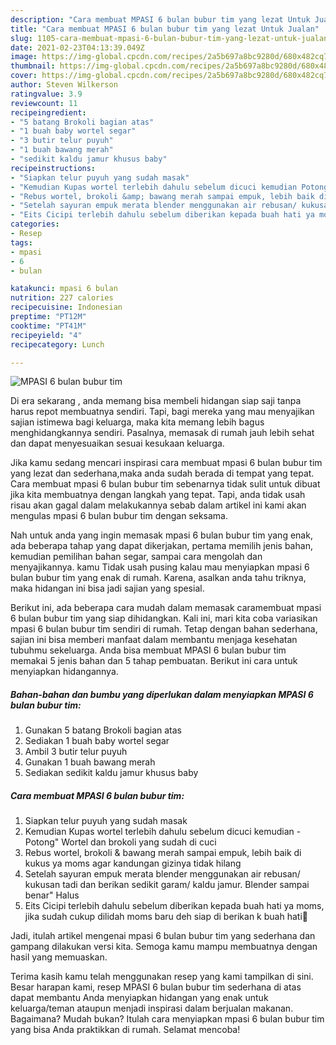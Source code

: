```yaml
---
description: "Cara membuat MPASI 6 bulan bubur tim yang lezat Untuk Jualan"
title: "Cara membuat MPASI 6 bulan bubur tim yang lezat Untuk Jualan"
slug: 1105-cara-membuat-mpasi-6-bulan-bubur-tim-yang-lezat-untuk-jualan
date: 2021-02-23T04:13:39.049Z
image: https://img-global.cpcdn.com/recipes/2a5b697a8bc9280d/680x482cq70/mpasi-6-bulan-bubur-tim-foto-resep-utama.jpg
thumbnail: https://img-global.cpcdn.com/recipes/2a5b697a8bc9280d/680x482cq70/mpasi-6-bulan-bubur-tim-foto-resep-utama.jpg
cover: https://img-global.cpcdn.com/recipes/2a5b697a8bc9280d/680x482cq70/mpasi-6-bulan-bubur-tim-foto-resep-utama.jpg
author: Steven Wilkerson
ratingvalue: 3.9
reviewcount: 11
recipeingredient:
- "5 batang Brokoli bagian atas"
- "1 buah baby wortel segar"
- "3 butir telur puyuh"
- "1 buah bawang merah"
- "sedikit kaldu jamur khusus baby"
recipeinstructions:
- "Siapkan telur puyuh yang sudah masak"
- "Kemudian Kupas wortel terlebih dahulu sebelum dicuci kemudian Potong&#34; Wortel dan brokoli yang sudah di cuci"
- "Rebus wortel, brokoli &amp; bawang merah sampai empuk, lebih baik di kukus ya moms agar kandungan gizinya tidak hilang"
- "Setelah sayuran empuk merata blender menggunakan air rebusan/ kukusan tadi dan berikan sedikit garam/ kaldu jamur. Blender sampai benar&#34; Halus"
- "Eits Cicipi terlebih dahulu sebelum diberikan kepada buah hati ya moms, jika sudah cukup dilidah moms baru deh siap di berikan k buah hati🥰"
categories:
- Resep
tags:
- mpasi
- 6
- bulan

katakunci: mpasi 6 bulan 
nutrition: 227 calories
recipecuisine: Indonesian
preptime: "PT12M"
cooktime: "PT41M"
recipeyield: "4"
recipecategory: Lunch

---
```



![MPASI 6 bulan bubur tim](https://img-global.cpcdn.com/recipes/2a5b697a8bc9280d/680x482cq70/mpasi-6-bulan-bubur-tim-foto-resep-utama.jpg)

Di era  sekarang , anda memang bisa membeli hidangan siap saji tanpa harus repot membuatnya sendiri. Tapi, bagi mereka yang mau menyajikan sajian istimewa bagi keluarga, maka kita memang lebih bagus menghidangkannya sendiri. Pasalnya, memasak di rumah jauh lebih sehat dan dapat menyesuaikan sesuai kesukaan keluarga.

Jika kamu sedang mencari inspirasi cara membuat mpasi 6 bulan bubur tim yang lezat dan sederhana,maka anda sudah berada di tempat yang tepat. Cara membuat mpasi 6 bulan bubur tim  sebenarnya tidak sulit untuk dibuat jika kita membuatnya dengan langkah yang tepat. Tapi, anda tidak usah risau akan gagal dalam melakukannya 
sebab dalam artikel ini kami akan mengulas mpasi 6 bulan bubur tim dengan seksama.  



Nah untuk anda yang ingin memasak mpasi 6 bulan bubur tim yang enak, ada beberapa tahap yang dapat dikerjakan, pertama memilih jenis bahan, kemudian pemilihan bahan segar, sampai cara mengolah dan menyajikannya. kamu Tidak usah pusing kalau mau menyiapkan mpasi 6 bulan bubur tim yang enak di rumah. Karena, asalkan anda  tahu triknya, maka hidangan ini bisa jadi sajian yang spesial.

Berikut ini, ada beberapa cara mudah dalam memasak caramembuat mpasi 6 bulan bubur tim yang siap dihidangkan. Kali ini, mari kita coba variasikan mpasi 6 bulan bubur tim sendiri di rumah. Tetap dengan bahan sederhana, sajian ini bisa memberi manfaat dalam membantu menjaga kesehatan tubuhmu sekeluarga. Anda bisa membuat MPASI 6 bulan bubur tim memakai 5 jenis bahan dan 5 tahap pembuatan. Berikut ini cara untuk menyiapkan hidangannya.

<!--inarticleads1-->

##### Bahan-bahan dan bumbu yang diperlukan dalam menyiapkan MPASI 6 bulan bubur tim:

1. Gunakan 5 batang Brokoli bagian atas
1. Sediakan 1 buah baby wortel segar
1. Ambil 3 butir telur puyuh
1. Gunakan 1 buah bawang merah
1. Sediakan sedikit kaldu jamur khusus baby




<!--inarticleads2-->

##### Cara membuat MPASI 6 bulan bubur tim:

1. Siapkan telur puyuh yang sudah masak
1. Kemudian Kupas wortel terlebih dahulu sebelum dicuci kemudian - Potong&#34; Wortel dan brokoli yang sudah di cuci
1. Rebus wortel, brokoli &amp; bawang merah sampai empuk, lebih baik di kukus ya moms agar kandungan gizinya tidak hilang
1. Setelah sayuran empuk merata blender menggunakan air rebusan/ kukusan tadi dan berikan sedikit garam/ kaldu jamur. Blender sampai benar&#34; Halus
1. Eits Cicipi terlebih dahulu sebelum diberikan kepada buah hati ya moms, jika sudah cukup dilidah moms baru deh siap di berikan k buah hati🥰




Jadi, itulah artikel mengenai  mpasi 6 bulan bubur tim  yang sederhana dan gampang dilakukan versi kita. Semoga kamu mampu membuatnya dengan hasil yang memuaskan. 

Terima kasih kamu telah menggunakan resep yang kami tampilkan di sini. Besar harapan kami, resep  MPASI 6 bulan bubur tim sederhana di atas dapat membantu Anda menyiapkan hidangan yang enak untuk keluarga/teman ataupun menjadi inspirasi dalam berjualan makanan. Bagaimana? Mudah bukan? Itulah cara menyiapkan mpasi 6 bulan bubur tim yang bisa Anda praktikkan di rumah. Selamat mencoba!

